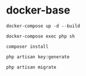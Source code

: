 # docker-base

`docker-compose up -d --build`

`docker-compose exec php sh`

`composer install` 

`php artisan key:generate` 

`php artisan migrate`
